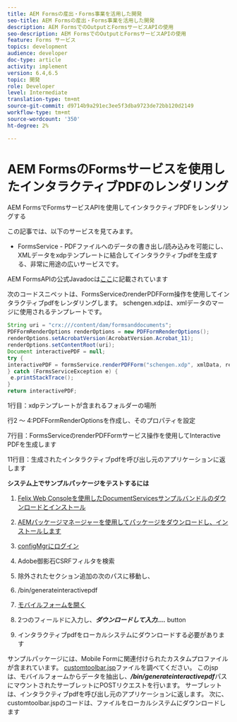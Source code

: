 ```yaml
---
title: AEM Formsの産出・Forms事業を活用した開発
seo-title: AEM Formsの産出・Forms事業を活用した開発
description: AEM FormsでのOutputとFormsサービスAPIの使用
seo-description: AEM FormsでのOutputとFormsサービスAPIの使用
feature: Forms サービス
topics: development
audience: developer
doc-type: article
activity: implement
version: 6.4,6.5
topic: 開発
role: Developer
level: Intermediate
translation-type: tm+mt
source-git-commit: d9714b9a291ec3ee5f3dba9723de72bb120d2149
workflow-type: tm+mt
source-wordcount: '350'
ht-degree: 2%

---
```



# AEM FormsのFormsサービスを使用したインタラクティブPDFのレンダリング

AEM FormsでFormsサービスAPIを使用してインタラクティブPDFをレンダリングする

この記事では、以下のサービスを見てみます。

* FormsService - PDFファイルへのデータの書き出し/読み込みを可能にし、XMLデータをxdpテンプレートに結合してインタラクティブpdfを生成する、非常に用途の広いサービスです。

AEM FormsAPIの公式Javadocは[ここ](https://helpx.adobe.com/aem-forms/6/javadocs/com/adobe/fd/output/api/package-summary.html)に記載されています

次のコードスニペットは、FormsServiceのrenderPDFForm操作を使用してインタラクティブpdfをレンダリングします。 schengen.xdpは、xmlデータのマージに使用されるテンプレートです。

```java
String uri = "crx:///content/dam/formsanddocuments";
PDFFormRenderOptions renderOptions = new PDFFormRenderOptions();
renderOptions.setAcrobatVersion(AcrobatVersion.Acrobat_11);
renderOptions.setContentRoot(uri);
Document interactivePDF = null;
try {
interactivePDF = formsService.renderPDFForm("schengen.xdp", xmlData, renderOptions);
} catch (FormsServiceException e) {
 e.printStackTrace();
}
return interactivePDF;
```

1行目：xdpテンプレートが含まれるフォルダーの場所

行2 ～ 4:PDFFormRenderOptionsを作成し、そのプロパティを設定

7行目：FormsServiceのrenderPDFFormサービス操作を使用してInteractive PDFを生成します

11行目：生成されたインタラクティブpdfを呼び出し元のアプリケーションに返します

**システム上でサンプルパッケージをテストするには**
1. [Felix Web Consoleを使用したDocumentServicesサンプルバンドルのダウンロードとインストール](/help/forms/assets/common-osgi-bundles/AEMFormsDocumentServices.core-1.0-SNAPSHOT.jar)
1. [AEMパッケージマネージャーを使用してパッケージをダウンロードし、インストールします](assets/downloadinteractivepdffrommobileform.zip)



1. [configMgrにログイン](http://localhost:4502/system/console/configMgr)
1. Adobe御影石CSRFフィルタを検索
1. 除外されたセクション追加の次のパスに移動し、
1. /bin/generateinteractivepdf
1. [モバイルフォームを開く](http://localhost:4502/content/dam/formsanddocuments/schengen.xdp/jcr:content)
1. 2つのフィールドに入力し、***ダウンロードして入力….*** button
1. インタラクティブpdfをローカルシステムにダウンロードする必要があります


サンプルパッケージには、Mobile Formに関連付けられたカスタムプロファイルが含まれています。 [customtoolbar.jsp](http://localhost:4502/apps/AEMFormsDemoListings/customprofiles/addImageToMobileForm/demo/customtoolbar.jsp)ファイルを調べてください。 このjspは、モバイルフォームからデータを抽出し、***/bin/generateinteractivepdf***&#x200B;パスにマウントされたサーブレットにPOSTリクエストを行います。 サーブレットは、インタラクティブpdfを呼び出し元のアプリケーションに返します。 次に、customtoolbar.jspのコードは、ファイルをローカルシステムにダウンロードします


